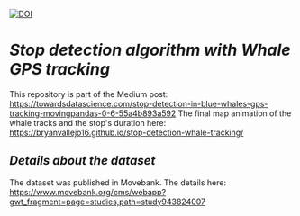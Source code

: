 [![DOI](https://zenodo.org/badge/370368563.svg)](https://zenodo.org/badge/latestdoi/370368563)

# ***Stop detection algorithm with Whale GPS tracking***

This repository is part of the Medium post: https://towardsdatascience.com/stop-detection-in-blue-whales-gps-tracking-movingpandas-0-6-55a4b893a592
The final map animation of the whale tracks and the stop's duration here: https://bryanvallejo16.github.io/stop-detection-whale-tracking/

## ***Details about the dataset***

The dataset was published in Movebank. The details here: https://www.movebank.org/cms/webapp?gwt_fragment=page=studies,path=study943824007

<a href="https://www.buymeacoffee.com/bryan.vallejo" target="_blank"><img src="https://cdn.buymeacoffee.com/buttons/v2/default-yellow.png" alt="Buy Me A Coffee" style="height: 2px !important;width: 6px !important;" ></a>

